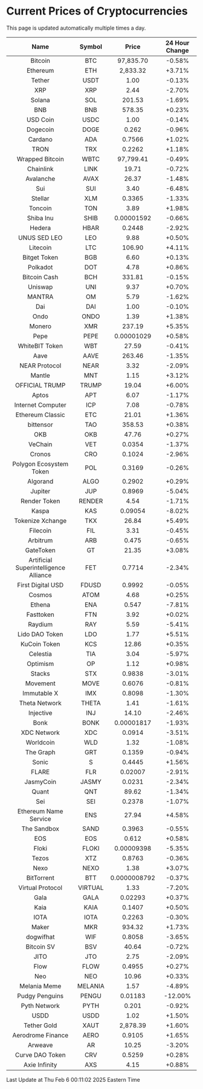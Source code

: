 # Current Prices of Cryptocurrencies
This page is updated automatically multiple times a day.

| Name | Symbol | Price | 24 Hour Change |
| :---: |:---:| :---: | :---: |
| Bitcoin | BTC | 97,835.70 | -0.58% |
| Ethereum | ETH | 2,833.32 | +3.71% |
| Tether | USDT | 1.00 | -0.13% |
| XRP | XRP | 2.44 | -2.70% |
| Solana | SOL | 201.53 | -1.69% |
| BNB | BNB | 578.35 | +0.23% |
| USD Coin | USDC | 1.00 | -0.14% |
| Dogecoin | DOGE | 0.262 | -0.96% |
| Cardano | ADA | 0.7566 | +1.02% |
| TRON | TRX | 0.2262 | +1.18% |
| Wrapped Bitcoin | WBTC | 97,799.41 | -0.49% |
| Chainlink | LINK | 19.71 | -0.72% |
| Avalanche | AVAX | 26.37 | -1.48% |
| Sui | SUI | 3.40 | -6.48% |
| Stellar | XLM | 0.3365 | -1.33% |
| Toncoin | TON | 3.89 | +1.98% |
| Shiba Inu | SHIB | 0.00001592 | -0.66% |
| Hedera | HBAR | 0.2448 | -2.92% |
| UNUS SED LEO | LEO | 9.88 | +0.50% |
| Litecoin | LTC | 106.90 | +4.11% |
| Bitget Token | BGB | 6.60 | +0.13% |
| Polkadot | DOT | 4.78 | +0.86% |
| Bitcoin Cash | BCH | 331.81 | -0.15% |
| Uniswap | UNI | 9.37 | +0.70% |
| MANTRA | OM | 5.79 | -1.62% |
| Dai | DAI | 1.00 | -0.10% |
| Ondo | ONDO | 1.39 | +1.38% |
| Monero | XMR | 237.19 | +5.35% |
| Pepe | PEPE | 0.00001029 | +0.58% |
| WhiteBIT Token | WBT | 27.59 | -0.41% |
| Aave | AAVE | 263.46 | -1.35% |
| NEAR Protocol | NEAR | 3.32 | -2.09% |
| Mantle | MNT | 1.15 | +3.12% |
| OFFICIAL TRUMP | TRUMP | 19.04 | +6.00% |
| Aptos | APT | 6.07 | -1.17% |
| Internet Computer | ICP | 7.08 | -0.78% |
| Ethereum Classic | ETC | 21.01 | +1.36% |
| bittensor | TAO | 358.53 | +0.38% |
| OKB | OKB | 47.76 | +0.27% |
| VeChain | VET | 0.0354 | -1.37% |
| Cronos | CRO | 0.1024 | -2.96% |
| Polygon Ecosystem Token | POL | 0.3169 | -0.26% |
| Algorand | ALGO | 0.2902 | +0.29% |
| Jupiter | JUP | 0.8969 | -5.04% |
| Render Token | RENDER | 4.54 | -1.71% |
| Kaspa | KAS | 0.09054 | -8.02% |
| Tokenize Xchange | TKX | 26.84 | +5.49% |
| Filecoin | FIL | 3.31 | -0.45% |
| Arbitrum | ARB | 0.475 | -0.65% |
| GateToken | GT | 21.35 | +3.08% |
| Artificial Superintelligence Alliance | FET | 0.7714 | -2.34% |
| First Digital USD | FDUSD | 0.9992 | -0.05% |
| Cosmos | ATOM | 4.68 | +0.25% |
| Ethena | ENA | 0.547 | -7.81% |
| Fasttoken | FTN | 3.92 | +0.02% |
| Raydium | RAY | 5.59 | -5.41% |
| Lido DAO Token | LDO | 1.77 | +5.51% |
| KuCoin Token | KCS | 12.86 | +0.35% |
| Celestia | TIA | 3.04 | -5.97% |
| Optimism | OP | 1.12 | +0.98% |
| Stacks | STX | 0.9838 | -3.01% |
| Movement | MOVE | 0.6076 | -0.81% |
| Immutable X | IMX | 0.8098 | -1.30% |
| Theta Network | THETA | 1.41 | -1.61% |
| Injective | INJ | 14.10 | -2.46% |
| Bonk | BONK | 0.00001817 | -1.93% |
| XDC Network | XDC | 0.0914 | -3.51% |
| Worldcoin | WLD | 1.32 | -1.08% |
| The Graph | GRT | 0.1359 | -0.94% |
| Sonic | S | 0.4445 | +1.56% |
| FLARE | FLR | 0.02007 | -2.91% |
| JasmyCoin | JASMY | 0.0231 | -2.34% |
| Quant | QNT | 89.62 | -1.34% |
| Sei | SEI | 0.2378 | -1.07% |
| Ethereum Name Service | ENS | 27.94 | +4.58% |
| The Sandbox | SAND | 0.3963 | -0.55% |
| EOS | EOS | 0.612 | +0.58% |
| Floki | FLOKI | 0.00009398 | -5.35% |
| Tezos | XTZ | 0.8763 | -0.36% |
| Nexo | NEXO | 1.38 | +3.07% |
| BitTorrent | BTT | 0.0000008792 | -0.37% |
| Virtual Protocol | VIRTUAL | 1.33 | -7.20% |
| Gala | GALA | 0.02293 | +0.37% |
| Kaia | KAIA | 0.1407 | +0.50% |
| IOTA | IOTA | 0.2263 | -0.30% |
| Maker | MKR | 934.32 | +1.73% |
| dogwifhat | WIF | 0.8058 | -3.65% |
| Bitcoin SV | BSV | 40.64 | -0.72% |
| JITO | JTO | 2.75 | -2.09% |
| Flow | FLOW | 0.4955 | +0.27% |
| Neo | NEO | 10.96 | +0.33% |
| Melania Meme | MELANIA | 1.57 | -4.89% |
| Pudgy Penguins | PENGU | 0.01183 | -12.00% |
| Pyth Network | PYTH | 0.201 | -0.92% |
| USDD | USDD | 1.02 | +1.50% |
| Tether Gold | XAUT | 2,878.39 | +1.60% |
| Aerodrome Finance | AERO | 0.9105 | +1.65% |
| Arweave | AR | 10.25 | -3.20% |
| Curve DAO Token | CRV | 0.5259 | +0.28% |
| Axie Infinity | AXS | 4.15 | +0.88% |

Last Update at Thu Feb  6 00:11:02 2025 Eastern Time